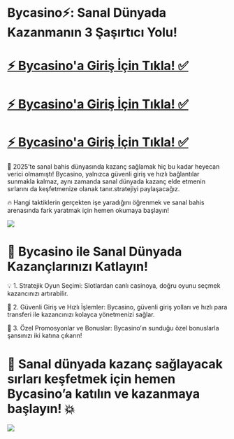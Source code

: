 # Bycasino⚡: Sanal Dünyada Kazanmanın 3 Şaşırtıcı Yolu!

# <a href="https://yenilink.org/bycasino">⚡ Bycasino'a Giriş İçin Tıkla! ✅</a>  
# <a href="https://yenilink.org/bycasino">⚡ Bycasino'a Giriş İçin Tıkla! ✅</a>  
# <a href="https://yenilink.org/bycasino">⚡ Bycasino'a Giriş İçin Tıkla! ✅</a>    


🚀 2025’te sanal bahis dünyasında kazanç sağlamak hiç bu kadar heyecan verici olmamıştı! 
Bycasino, yalnızca güvenli giriş ve hızlı bağlantılar sunmakla kalmaz, aynı zamanda sanal dünyada kazanç elde etmenin sırlarını da keşfetmenize olanak tanır.stratejiyi paylaşacağız. 

🔥 Hangi taktiklerin gerçekten işe yaradığını öğrenmek ve sanal bahis arenasında fark yaratmak için hemen okumaya başlayın!




<a href="http://yenilink.org/bycasino"><img src="https://s13.gifyu.com/images/b2l9E.gif"></a> 





# 🚀 Bycasino ile Sanal Dünyada Kazançlarınızı Katlayın!

💡 1. Stratejik Oyun Seçimi: Slotlardan canlı casinoya, doğru oyunu seçmek kazancınızı artırabilir.

🔐 2. Güvenli Giriş ve Hızlı İşlemler: Bycasino, güvenli giriş yolları ve hızlı para transferi ile kazancınızı kolayca yönetmenizi sağlar.

🎯 3. Özel Promosyonlar ve Bonuslar: Bycasino’ın sunduğu özel bonuslarla şansınızı iki katına çıkarın!

# 🎉 Sanal dünyada kazanç sağlayacak sırları keşfetmek için hemen Bycasino’a katılın ve kazanmaya başlayın! 💥

<a href="http://yenilink.org/bycasino"><img src="https://s13.gifyu.com/images/b2l9E.gif"></a>

